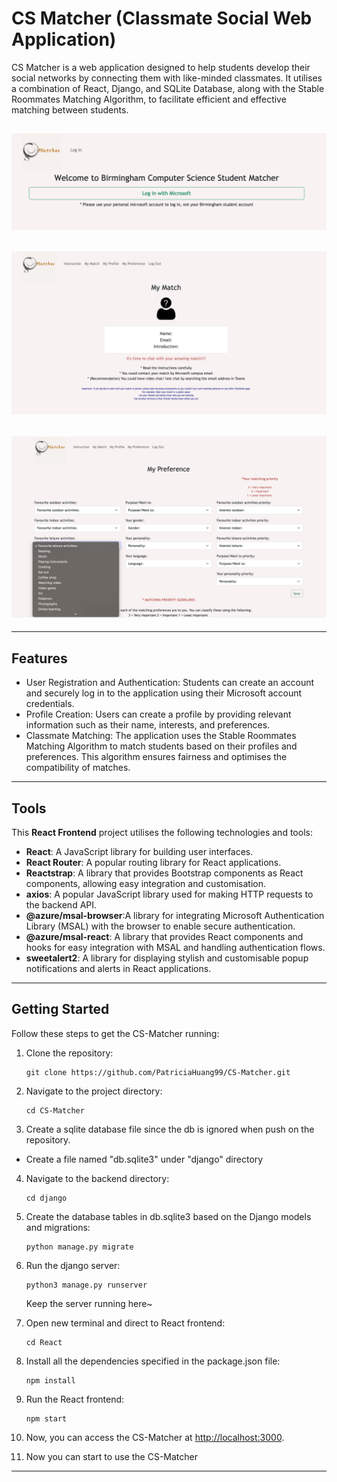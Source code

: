 # CS Matcher (Classmate Social Web Application)

CS Matcher is a web application designed to help students develop their social networks by connecting them with like-minded classmates. It utilises a combination of React, Django, and SQLite Database, along with the Stable Roommates Matching Algorithm, to facilitate efficient and effective matching between students.

## ![Alt screenshot](images/LoginPage.png "Optional Title")

## ![Alt screenshot](images/MyMatchPage.png "Optional Title")

## ![Alt screenshot](images/MyPreferencePage.png "Optional Title")

---

## Features

- User Registration and Authentication: Students can create an account and securely log in to the application using their Microsoft account credentials.
- Profile Creation: Users can create a profile by providing relevant information such as their name, interests, and preferences.
- Classmate Matching: The application uses the Stable Roommates Matching Algorithm to match students based on their profiles and preferences. This algorithm ensures fairness and optimises the compatibility of matches.

---

## Tools

This **React Frontend** project utilises the following technologies and tools:

- **React**: A JavaScript library for building user interfaces.
- **React Router**: A popular routing library for React applications.
- **Reactstrap**: A library that provides Bootstrap components as React components, allowing easy integration and customisation.
- **axios**: A popular JavaScript library used for making HTTP requests to the backend API.
- **@azure/msal-browser**:A library for integrating Microsoft Authentication Library (MSAL) with the browser to enable secure authentication.
- **@azure/msal-react**:
  A library that provides React components and hooks for easy integration with MSAL and handling authentication flows.
- **sweetalert2**: A library for displaying stylish and customisable popup notifications and alerts in React applications.

---

## Getting Started

Follow these steps to get the CS-Matcher running:

1. Clone the repository:

   ```shell
   git clone https://github.com/PatriciaHuang99/CS-Matcher.git

   ```

2. Navigate to the project directory:

   ```shell
   cd CS-Matcher

   ```

3. Create a sqlite database file since the db is ignored when push on the repository.

- Create a file named "db.sqlite3" under "django" directory

4. Navigate to the backend directory:

   ```shell
   cd django

   ```

5. Create the database tables in db.sqlite3 based on the Django models and migrations:

   ```shell
   python manage.py migrate

   ```

6. Run the django server:

   ```shell
   python3 manage.py runserver

   ```

   Keep the server running here~

7. Open new terminal and direct to React frontend:

   ```shell
   cd React

   ```

8. Install all the dependencies specified in the package.json file:

   ```shell
   npm install

   ```

9. Run the React frontend:

   ```shell
   npm start

   ```

10. Now, you can access the CS-Matcher at [http://localhost:3000](http://localhost:3000).

11. Now you can start to use the CS-Matcher

---
